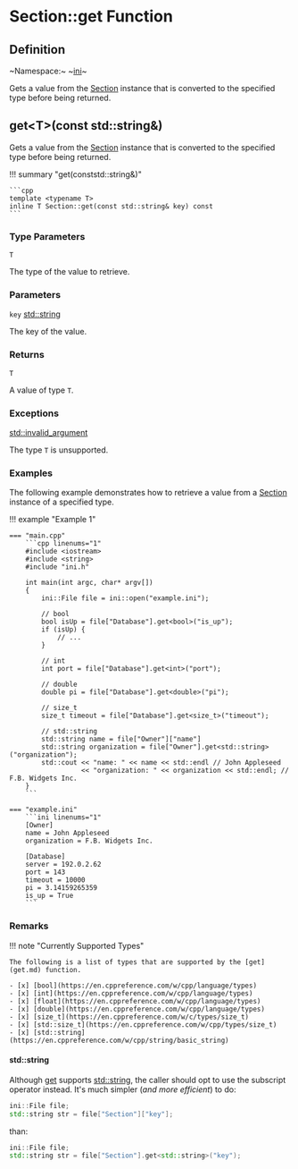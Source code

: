 # Section::get Function

## Definition

~Namespace:~ ~[ini](../../ini_namespace.md)~

Gets a value from the [Section](../section.md) instance that is converted to the specified type before being returned.

## get<T\>(const std::string&)

Gets a value from the [Section](../section.md) instance that is converted to the specified type before being returned.

!!! summary "get<T>(conststd::string&)"

    ```cpp
    template <typename T>
    inline T Section::get(const std::string& key) const
    ```

### Type Parameters

`T`

The type of the value to retrieve.

### Parameters

`key` [std::string](https://en.cppreference.com/w/cpp/string/basic_string)

The key of the value.

### Returns

`T`

A value of type `T`.

### Exceptions

[std::invalid_argument](https://en.cppreference.com/w/cpp/error/invalid_argument)

The type `T` is unsupported.

### Examples

The following example demonstrates how to retrieve a value from a [Section](../section.md) instance of a specified type.

!!! example "Example 1"

    === "main.cpp"
        ```cpp linenums="1"
        #include <iostream>
        #include <string>
        #include "ini.h"

        int main(int argc, char* argv[])
        {
            ini::File file = ini::open("example.ini");
            
            // bool
            bool isUp = file["Database"].get<bool>("is_up");
            if (isUp) {
                // ...
            }

            // int
            int port = file["Database"].get<int>("port");

            // double
            double pi = file["Database"].get<double>("pi");

            // size_t
            size_t timeout = file["Database"].get<size_t>("timeout");

            // std::string
            std::string name = file["Owner"]["name"]
            std::string organization = file["Owner"].get<std::string>("organization");
            std::cout << "name: " << name << std::endl // John Appleseed
                      << "organization: " << organization << std::endl; // F.B. Widgets Inc.
        }
        ```

    === "example.ini"
        ```ini linenums="1"
        [Owner]
        name = John Appleseed
        organization = F.B. Widgets Inc.

        [Database]
        server = 192.0.2.62
        port = 143
        timeout = 10000
        pi = 3.14159265359
        is_up = True
        ```

### Remarks

!!! note "Currently Supported Types"

    The following is a list of types that are supported by the [get](get.md) function.

    - [x] [bool](https://en.cppreference.com/w/cpp/language/types)
    - [x] [int](https://en.cppreference.com/w/cpp/language/types)
    - [x] [float](https://en.cppreference.com/w/cpp/language/types)
    - [x] [double](https://en.cppreference.com/w/cpp/language/types)
    - [x] [size_t](https://en.cppreference.com/w/c/types/size_t)
    - [x] [std::size_t](https://en.cppreference.com/w/cpp/types/size_t)
    - [x] [std::string](https://en.cppreference.com/w/cpp/string/basic_string)

#### std::string

Although [get](get.md) supports [std::string](https://en.cppreference.com/w/cpp/string/basic_string), the caller should opt to use the subscript operator instead. It's much simpler (*and more efficient*) to do:

```cpp
ini::File file;
std::string str = file["Section"]["key"];
```

than:

```cpp
ini::File file;
std::string str = file["Section"].get<std::string>("key");
```